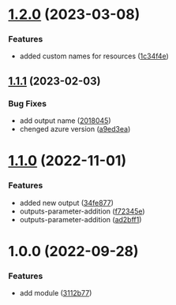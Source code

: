 # [1.2.0](https://github.com/data-platform-hq/terraform-azurerm-log-analytics-ws/compare/v1.1.1...v1.2.0) (2023-03-08)


### Features

* added custom names for resources ([1c34f4e](https://github.com/data-platform-hq/terraform-azurerm-log-analytics-ws/commit/1c34f4e0b794e0b725c80093d7f2d80dd1e80643))

## [1.1.1](https://github.com/data-platform-hq/terraform-azurerm-log-analytics-ws/compare/v1.1.0...v1.1.1) (2023-02-03)


### Bug Fixes

* add output name ([2018045](https://github.com/data-platform-hq/terraform-azurerm-log-analytics-ws/commit/20180457cd0c18070202d193acd34d304afe7083))
* chenged azure version ([a9ed3ea](https://github.com/data-platform-hq/terraform-azurerm-log-analytics-ws/commit/a9ed3eab6bb2f5323f94f46bde1220389c32f335))

# [1.1.0](https://github.com/data-platform-hq/terraform-azurerm-log-analytics-ws/compare/v1.0.0...v1.1.0) (2022-11-01)


### Features

* added new output ([34fe877](https://github.com/data-platform-hq/terraform-azurerm-log-analytics-ws/commit/34fe87797bc2e7f14ffc4ff971dee9e9296f9091))
* outputs-parameter-addition ([f72345e](https://github.com/data-platform-hq/terraform-azurerm-log-analytics-ws/commit/f72345ef2b617f9a16a86f19fb47d9ff448e0b22))
* outputs-parameter-addition ([ad2bff1](https://github.com/data-platform-hq/terraform-azurerm-log-analytics-ws/commit/ad2bff1e215c4e1fb3c8f330189f4b2497859e7c))

# 1.0.0 (2022-09-28)


### Features

* add module ([3112b77](https://github.com/data-platform-hq/terraform-azurerm-log-analytics-ws/commit/3112b772a7006924ed8633aa89570ef118fa8026))
